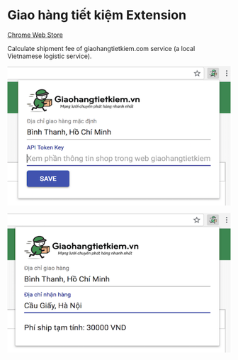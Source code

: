 # Giao hàng tiết kiệm Extension

[Chrome Web Store](https://chrome.google.com/webstore/detail/dnccpnibbfhjbhjhhoodjbkkljodpckg)

Calculate shipment fee of giaohangtietkiem.com service (a local Vietnamese logistic service).

![sc1](sc1.png)

![sc2](sc2.png)
